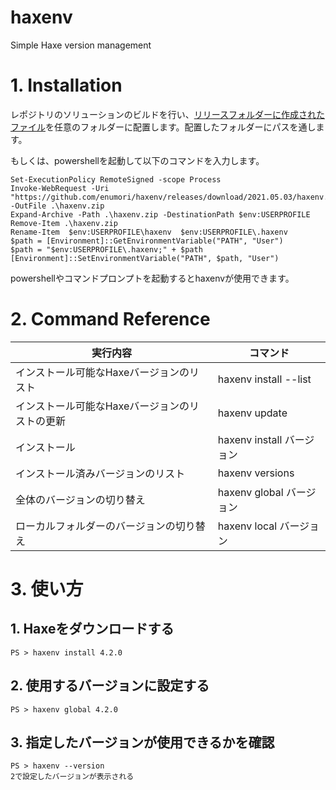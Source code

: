 # haxenv
Simple Haxe version management

# 1. Installation
レポジトリのソリューションのビルドを行い、[リリースフォルダーに作成されたファイル](https://github.com/enumori/haxenv/releases/download/2021.05.03/haxenv.zip)を任意のフォルダーに配置します。配置したフォルダーにパスを通します。

もしくは、powershellを起動して以下のコマンドを入力します。

```
Set-ExecutionPolicy RemoteSigned -scope Process
Invoke-WebRequest -Uri "https://github.com/enumori/haxenv/releases/download/2021.05.03/haxenv.zip" -OutFile .\haxenv.zip
Expand-Archive -Path .\haxenv.zip -DestinationPath $env:USERPROFILE
Remove-Item .\haxenv.zip
Rename-Item  $env:USERPROFILE\haxenv  $env:USERPROFILE\.haxenv
$path = [Environment]::GetEnvironmentVariable("PATH", "User")
$path = "$env:USERPROFILE\.haxenv;" + $path
[Environment]::SetEnvironmentVariable("PATH", $path, "User")
```
powershellやコマンドプロンプトを起動するとhaxenvが使用できます。

# 2. Command Reference
| 実行内容 | コマンド|
| --- | --- |
| インストール可能なHaxeバージョンのリスト | haxenv install --list |
| インストール可能なHaxeバージョンのリストの更新 | haxenv update |
| インストール | haxenv install バージョン |
| インストール済みバージョンのリスト | haxenv versions |
| 全体のバージョンの切り替え | haxenv global バージョン |
| ローカルフォルダーのバージョンの切り替え | haxenv local バージョン |

# 3. 使い方
## 1. Haxeをダウンロードする
```
PS > haxenv install 4.2.0
```
## 2. 使用するバージョンに設定する
```
PS > haxenv global 4.2.0
```
## 3. 指定したバージョンが使用できるかを確認
```
PS > haxenv --version
2で設定したバージョンが表示される
```